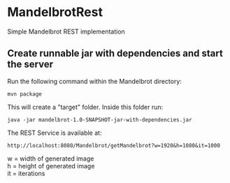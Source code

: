 # MandelbrotRest
Simple Mandelbrot REST implementation
## Create runnable jar with dependencies and start the server
Run the following command within the Mandelbrot directory:

    mvn package

This will create a "target" folder. Inside this folder run:

    java -jar mandelbrot-1.0-SNAPSHOT-jar-with-dependencies.jar

The REST Service is available at:

    http://localhost:8080/Mandelbrot/getMandelbrot?w=1920&h=1080&it=1000

w = width of generated image  
h = height of generated image  
it = iterations
